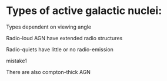 Types of active galactic nuclei:
===============================

Types dependent on viewing angle

Radio-loud AGN have extended radio structures

Radio-quiets have little or no radio-emission

mistake1

There are also compton-thick AGN